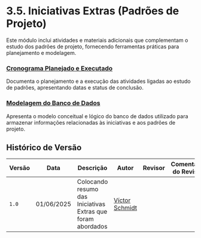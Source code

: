 # 3.5. Iniciativas Extras (Padrões de Projeto)

Este módulo inclui atividades e materiais adicionais que complementam o estudo dos padrões de projeto, fornecendo ferramentas práticas para planejamento e modelagem.

### [Cronograma Planejado e Executado](./PadroesDeProjeto/iniciativasExtras/cronograma/cronograma.md)
Documenta o planejamento e a execução das atividades ligadas ao estudo de padrões, apresentando datas e status de conclusão.

### [Modelagem do Banco de Dados](./PadroesDeProjeto/iniciativasExtras/modelagem_banco/modelagem.md)
Apresenta o modelo conceitual e lógico do banco de dados utilizado para armazenar informações relacionadas às iniciativas e aos padrões de projeto.

## Histórico de Versão

| Versão | Data | Descrição | Autor | Revisor | Comentário do Revisor |
| -- | -- | -- | -- | -- | -- |
| `1.0`  | 01/06/2025 | Colocando resumo das Iniciativas Extras que foram abordados | [Víctor Schmidt](https://github.com/moonshinerd)    |  |  |
